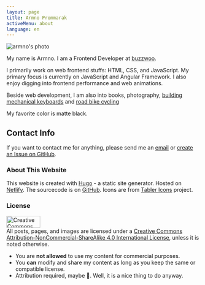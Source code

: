 ```yaml
---
layout: page
title: Armno Prommarak
activeMenu: about
language: en
---
```



<div class="about-columns">
  <div>
    <img src="/img/home1.jpg" alt="armno's photo">
  </div>
  <div>
    <p class="lead">
      My name is Armno. I am a Frontend Developer at <a href="https://buzzwoo.de" target="_blank" rel="noopener">buzzwoo</a>.
    </p>
    <p>
    I primarily work on web frontend stuffs: HTML, CSS, and JavaScript.
    My primary focus is currently on JavaScript and Angular Framework.
    I also enjoy digging into frontend performance and web animations.
    </p>
    <p>
    Beside web development, I am also into books, photography,
      <a href="https://armno.in.th/2017/08/20/building-custom-mechanical-keyboard/">building mechanical keyboards</a> and
      <a href="https://www.strava.com/athletes/3637623">road bike cycling</a>
    </p>
    <p>My favorite color is matte black.</p>
  </div>
</div>

## Contact Info

If you want to contact me for anything, please send me an [email](mailto:monkeyarmno@gmail.com)
or [create an Issue on GitHub](https://github.com/armno/armno/issues/new).

### About This Website

This website is created with [Hugo](https://gohugo.io/) - a static site generator. Hosted on [Netlify](https://www.netlify.com/).
The sourcecode is on [GitHub](https://github.com/armno/blog). Icons are from [Tabler Icons](https://github.com/tabler/tabler-icons) project.

### License

<p>
<a rel="license" href="https://creativecommons.org/licenses/by-nc-sa/4.0/">
  <img class="no-medium-zoom ignore-placeholder" alt="Creative Commons License" style="border-width:0" src="https://i.creativecommons.org/l/by-nc-sa/4.0/88x31.png" width="88" height="31">
</a>
<br>All posts, pages, and images are licensed under a <a rel="license" href="https://creativecommons.org/licenses/by-nc-sa/4.0/">Creative Commons Attribution-NonCommercial-ShareAlike 4.0 International License</a>,
unless it is noted otherwise.
</p>

- You are **not allowed** to use my content for commercial purposes.
- You **can** modify and share my content as long as you keep the same or compatible license.
- Attribution required, maybe 🤔. Well, it is a nice thing to do anyway.
